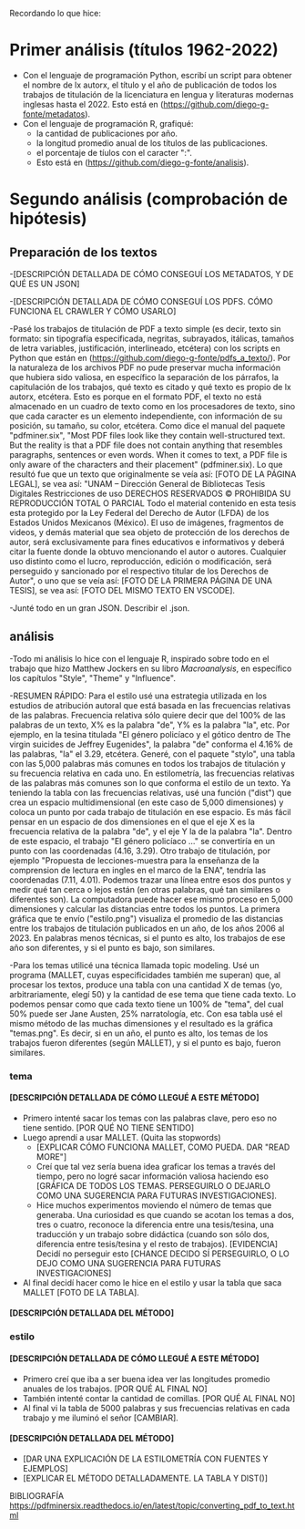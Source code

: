 Recordando lo que hice:

# Primer análisis (títulos 1962-2022)

- Con el lenguaje de programación Python, escribí un script para obtener el nombre de lx autorx, el título y el año de publicación de todos los trabajos de titulación de la licenciatura en lengua y literaturas modernas inglesas hasta el 2022. Esto está en (https://github.com/diego-g-fonte/metadatos).
- Con el lenguaje de programación R, grafiqué:
	+ la cantidad de publicaciones por año.
	+ la longitud promedio anual de los títulos de las publicaciones.
	+ el porcentaje de tíulos con el caracter ":".
	+ Esto está en (https://github.com/diego-g-fonte/analisis).

# Segundo análisis (comprobación de hipótesis)

## Preparación de los textos


-[DESCRIPCIÓN DETALLADA DE CÓMO CONSEGUÍ LOS METADATOS, Y DE QUÉ ES UN JSON]
	
-[DESCRIPCIÓN DETALLADA DE CÓMO CONSEGUÍ LOS PDFS. CÓMO FUNCIONA EL CRAWLER Y CÓMO USARLO]

-Pasé los trabajos de titulación de PDF a texto simple (es decir, texto sin formato: sin tipografía especificada, negritas, subrayados, itálicas, tamaños de letra variables, justificación, interlineado, etcétera) con los scripts en Python que están en (https://github.com/diego-g-fonte/pdfs_a_texto/). Por la naturaleza de los archivos PDF no pude preservar mucha información que hubiera sido valiosa, en específico la separación de los párrafos, la capitulación de los trabajos, qué texto es citado y qué texto es propio de lx autorx, etcétera. Esto es porque en el formato PDF, el texto no está almacenado en un cuadro de texto como en los procesadores de texto, sino que cada caracter es un elemento independiente, con información de su posición, su tamaño, su color, etcétera. Como dice el manual del paquete "pdfminer.six", "Most PDF files look like they contain well-structured text. But the reality is that a PDF file does not contain anything that resembles paragraphs, sentences or even words. When it comes to text, a PDF file is only aware of the characters and their placement" (pdfminer.six). Lo que resultó fue que un texto que originalmente se veía así: [FOTO DE LA PÁGINA LEGAL], se vea así: "UNAM – Dirección General de Bibliotecas Tesis Digitales Restricciones de uso DERECHOS RESERVADOS © PROHIBIDA SU REPRODUCCIÓN TOTAL O PARCIAL Todo el material contenido en esta tesis esta protegido por la Ley Federal del Derecho de Autor (LFDA) de los Estados Unidos Mexicanos (México). El uso de imágenes, fragmentos de videos, y demás material que sea objeto de protección de los derechos de autor, será exclusivamente para fines educativos e informativos y deberá citar la fuente donde la obtuvo mencionando el autor o autores. Cualquier uso distinto como el lucro, reproducción, edición o modificación, será perseguido y sancionado por el respectivo titular de los Derechos de Autor", o uno que se veía así: [FOTO DE LA PRIMERA PÁGINA DE UNA TESIS], se vea así: [FOTO DEL MISMO TEXTO EN VSCODE].

-Junté todo en un gran JSON. Describir el .json.

## análisis

-Todo mi análisis lo hice con el lenguaje R, inspirado sobre todo en el trabajo que hizo Matthew Jockers en su libro *Macroanalysis*, en específico los capítulos "Style", "Theme" y "Influence".

-RESUMEN RÁPIDO: Para el estilo usé una estrategia utilizada en los estudios de atribución autoral que está basada en las frecuencias relativas de las palabras. Frecuencia relativa sólo quiere decir que del 100% de las palabras de un texto, X% es la palabra "de", Y% es la palabra "la", etc. Por ejemplo, en la tesina titulada "El género policíaco y el gótico dentro de The virgin suicides de Jeffrey Eugenides", la palabra "de" conforma el 4.16% de las palabras, "la" el 3.29, etcétera. Generé, con el paquete "stylo", una tabla con las 5,000 palabras más comunes en todos los trabajos de titulación y su frecuencia relativa en cada uno. En estilometría, las frecuencias relativas de las palabras más comunes son lo que conforma el estilo de un texto. Ya teniendo la tabla con las frecuencias relativas, usé una función ("dist") que crea un espacio multidimensional (en este caso de 5,000 dimensiones) y coloca un punto por cada trabajo de titulación en ese espacio. Es más fácil pensar en un espacio de dos dimensiones en el que el eje X es la frecuencia relativa de la palabra "de", y el eje Y la de la palabra "la". Dentro de este espacio, el trabajo "El género policíaco ..." se convertiría en un punto con las coordenadas (4.16, 3.29). Otro trabajo de titulación, por ejemplo "Propuesta de lecciones-muestra para la enseñanza de la comprension de lectura en ingles en el marco de la ENA", tendría las coordenadas (7.11, 4.01). Podemos trazar una línea entre esos dos puntos y medir qué tan cerca o lejos están (en otras palabras, qué tan similares o diferentes son). La computadora puede hacer ese mismo proceso en 5,000 dimensiones y calcular las distancias entre todos los puntos. La primera gráfica que te envío ("estilo.png") visualiza el promedio de las distancias entre los trabajos de titulación publicados en un año, de los años 2006 al 2023. En palabras menos técnicas, si el punto es alto, los trabajos de ese año son diferentes, y si el punto es bajo, son similares.

-Para los temas utilicé una técnica llamada topic modeling. Usé un programa (MALLET, cuyas especificidades también me superan) que, al procesar los textos, produce una tabla con una cantidad X de temas (yo, arbitrariamente, elegí 50) y la cantidad de ese tema que tiene cada texto. Lo podemos pensar como que cada texto tiene un 100% de "tema", del cual 50% puede ser Jane Austen, 25% narratología, etc. Con esa tabla usé el mismo método de las muchas dimensiones y el resultado es la gráfica "temas.png". Es decir, si en un año, el punto es alto, los temas de los trabajos fueron diferentes (según MALLET), y si el punto es bajo, fueron similares.

### tema

#### [DESCRIPCIÓN DETALLADA DE CÓMO LLEGUÉ A ESTE MÉTODO]
+ Primero intenté sacar los temas con las palabras clave, pero eso no tiene sentido. [POR QUÉ NO TIENE SENTIDO]
+ Luego aprendí a usar MALLET. (Quita las stopwords)
	* [EXPLICAR CÓMO FUNCIONA MALLET, COMO PUEDA. DAR "READ MORE"]
	* Creí que tal vez sería buena idea graficar los temas a través del tiempo, pero no logré sacar información valiosa haciendo eso [GRÁFICA DE TODOS LOS TEMAS. PERSEGUIRLO O DEJARLO COMO UNA SUGERENCIA PARA FUTURAS INVESTIGACIONES].
	* Hice muchos experimentos moviendo el número de temas que generaba. Una curiosidad es que cuando se acotan los temas a dos, tres o cuatro, reconoce la diferencia entre una tesis/tesina, una traducción y un trabajo sobre didáctica (cuando son sólo dos, diferencia entre tesis/tesina y el resto de trabajos). [EVIDENCIA] Decidí no perseguir esto [CHANCE DECIDO SÍ PERSEGUIRLO, O LO DEJO COMO UNA SUGERENCIA PARA FUTURAS INVESTIGACIONES]
+ Al final decidí hacer como le hice en el estilo y usar la tabla que saca MALLET [FOTO DE LA TABLA].

#### [DESCRIPCIÓN DETALLADA DEL MÉTODO]

### estilo

#### [DESCRIPCIÓN DETALLADA DE CÓMO LLEGUÉ A ESTE MÉTODO]
+ Primero creí que iba a ser buena idea ver las longitudes promedio anuales de los trabajos. [POR QUÉ AL FINAL NO]
+ También intenté contar la cantidad de comillas. [POR QUÉ AL FINAL NO]
+ Al final vi la tabla de 5000 palabras y sus frecuencias relativas en cada trabajo y me iluminó el señor [CAMBIAR]. 

#### [DESCRIPCIÓN DETALLADA DEL MÉTODO]

- [DAR UNA EXPLICACIÓN DE LA ESTILOMETRÍA CON FUENTES Y EJEMPLOS]
- [EXPLICAR EL MÉTODO DETALLADAMENTE. LA TABLA Y DIST()]



BIBLIOGRAFÍA
https://pdfminersix.readthedocs.io/en/latest/topic/converting_pdf_to_text.html